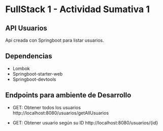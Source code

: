 # FullStack 1 - Actividad Sumativa 1

## API Usuarios

Api creada con Springboot para listar usuarios.

## Dependencias

* Lombok
* Springboot-starter-web
* Springboot-devtools

## Endpoints para ambiente de Desarrollo

* GET: Obtener todos los usuarios
http://localhost:8080/usuarios/getAllUsuarios

* GET: Obtener usuario según su ID
http://localhost:8080/usuarios/{id}
